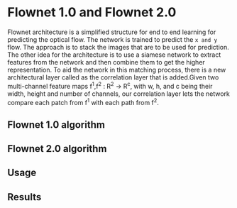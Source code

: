 # Flownet 1.0 and Flownet 2.0
Flownet architecture is a simplified structure for end to end learning for predicting the optical flow. The network is trained to predict the <code>x and y</code> flow. The approach is to stack the images that are to be used for prediction. The other idea for the architecture is to use a siamese network to extract features from the network and then combine them to get the higher representation. To aid the network in this matching process, there is a new architectural layer called as the correlation layer that is added.Given two multi-channel feature maps f<sup>1</sup>,f<sup>2</sup> : R<sup>2</sup> -> R<sup>c</sup>, with w, h, and c being their width, height and number of channels, our correlation layer lets the network compare each patch from f<sup>1</sup> with each path from f<sup>2</sup>. 

## Flownet 1.0 algorithm

## Flownet 2.0 algorithm

## Usage

## Results
